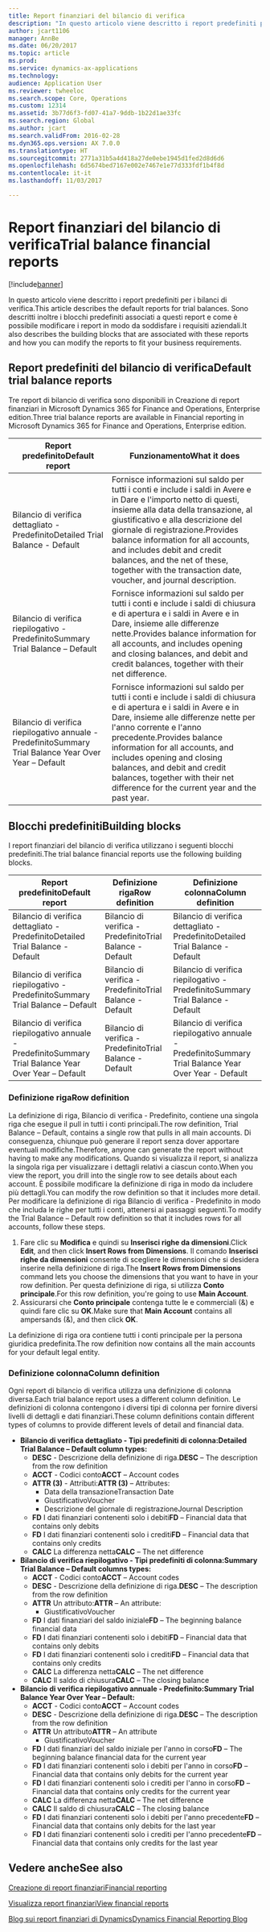 ```yaml
---
title: Report finanziari del bilancio di verifica
description: "In questo articolo viene descritto i report predefiniti per i bilanci di verifica. Sono descritti inoltre i blocchi predefiniti associati a questi report e come è possibile modificare i report in modo da soddisfare i requisiti aziendali."
author: jcart1106
manager: AnnBe
ms.date: 06/20/2017
ms.topic: article
ms.prod: 
ms.service: dynamics-ax-applications
ms.technology: 
audience: Application User
ms.reviewer: twheeloc
ms.search.scope: Core, Operations
ms.custom: 12314
ms.assetid: 3b77d6f3-fd07-41a7-9ddb-1b22d1ae33fc
ms.search.region: Global
ms.author: jcart
ms.search.validFrom: 2016-02-28
ms.dyn365.ops.version: AX 7.0.0
ms.translationtype: HT
ms.sourcegitcommit: 2771a31b5a4d418a27de0ebe1945d1fed2d8d6d6
ms.openlocfilehash: 6d5674bed7167e002e7467e1e77d333fdf1b4f8d
ms.contentlocale: it-it
ms.lasthandoff: 11/03/2017

---
```


# <a name="trial-balance-financial-reports"></a><span data-ttu-id="6169c-104">Report finanziari del bilancio di verifica</span><span class="sxs-lookup"><span data-stu-id="6169c-104">Trial balance financial reports</span></span>

[!include[banner](../includes/banner.md)]


<span data-ttu-id="6169c-105">In questo articolo viene descritto i report predefiniti per i bilanci di verifica.</span><span class="sxs-lookup"><span data-stu-id="6169c-105">This article describes the default reports for trial balances.</span></span> <span data-ttu-id="6169c-106">Sono descritti inoltre i blocchi predefiniti associati a questi report e come è possibile modificare i report in modo da soddisfare i requisiti aziendali.</span><span class="sxs-lookup"><span data-stu-id="6169c-106">It also describes the building blocks that are associated with these reports and how you can modify the reports to fit your business requirements.</span></span> 

<a name="default-trial-balance-reports"></a><span data-ttu-id="6169c-107">Report predefiniti del bilancio di verifica</span><span class="sxs-lookup"><span data-stu-id="6169c-107">Default trial balance reports</span></span>
-----------------------------

<span data-ttu-id="6169c-108">Tre report di bilancio di verifica sono disponibili in Creazione di report finanziari in Microsoft Dynamics 365 for Finance and Operations, Enterprise edition.</span><span class="sxs-lookup"><span data-stu-id="6169c-108">Three trial balance reports are available in Financial reporting in Microsoft Dynamics 365 for Finance and Operations, Enterprise edition.</span></span>

| <span data-ttu-id="6169c-109">Report predefinito</span><span class="sxs-lookup"><span data-stu-id="6169c-109">Default report</span></span>                                 | <span data-ttu-id="6169c-110">Funzionamento</span><span class="sxs-lookup"><span data-stu-id="6169c-110">What it does</span></span>                                                                                                                                                                                        |
|------------------------------------------------|-----------------------------------------------------------------------------------------------------------------------------------------------------------------------------------------------------|
| <span data-ttu-id="6169c-111">Bilancio di verifica dettagliato - Predefinito</span><span class="sxs-lookup"><span data-stu-id="6169c-111">Detailed Trial Balance - Default</span></span>               | <span data-ttu-id="6169c-112">Fornisce informazioni sul saldo per tutti i conti e include i saldi in Avere e in Dare e l'importo netto di questi, insieme alla data della transazione, al giustificativo e alla descrizione del giornale di registrazione.</span><span class="sxs-lookup"><span data-stu-id="6169c-112">Provides balance information for all accounts, and includes debit and credit balances, and the net of these, together with the transaction date, voucher, and journal description.</span></span>                  |
| <span data-ttu-id="6169c-113">Bilancio di verifica riepilogativo - Predefinito</span><span class="sxs-lookup"><span data-stu-id="6169c-113">Summary Trial Balance – Default</span></span>                | <span data-ttu-id="6169c-114">Fornisce informazioni sul saldo per tutti i conti e include i saldi di chiusura e di apertura e i saldi in Avere e in Dare, insieme alle differenze nette.</span><span class="sxs-lookup"><span data-stu-id="6169c-114">Provides balance information for all accounts, and includes opening and closing balances, and debit and credit balances, together with their net difference.</span></span>                                        |
| <span data-ttu-id="6169c-115">Bilancio di verifica riepilogativo annuale - Predefinito</span><span class="sxs-lookup"><span data-stu-id="6169c-115">Summary Trial Balance Year Over Year – Default</span></span> | <span data-ttu-id="6169c-116">Fornisce informazioni sul saldo per tutti i conti e include i saldi di chiusura e di apertura e i saldi in Avere e in Dare, insieme alle differenze nette per l'anno corrente e l'anno precedente.</span><span class="sxs-lookup"><span data-stu-id="6169c-116">Provides balance information for all accounts, and includes opening and closing balances, and debit and credit balances, together with their net difference for the current year and the past year.</span></span> |

## <a name="building-blocks"></a><span data-ttu-id="6169c-117">Blocchi predefiniti</span><span class="sxs-lookup"><span data-stu-id="6169c-117">Building blocks</span></span>
<span data-ttu-id="6169c-118">I report finanziari del bilancio di verifica utilizzano i seguenti blocchi predefiniti.</span><span class="sxs-lookup"><span data-stu-id="6169c-118">The trial balance financial reports use the following building blocks.</span></span>

| <span data-ttu-id="6169c-119">Report predefinito</span><span class="sxs-lookup"><span data-stu-id="6169c-119">Default report</span></span>                                 | <span data-ttu-id="6169c-120">Definizione riga</span><span class="sxs-lookup"><span data-stu-id="6169c-120">Row definition</span></span>          | <span data-ttu-id="6169c-121">Definizione colonna</span><span class="sxs-lookup"><span data-stu-id="6169c-121">Column definition</span></span>                              |
|------------------------------------------------|-------------------------|------------------------------------------------|
| <span data-ttu-id="6169c-122">Bilancio di verifica dettagliato - Predefinito</span><span class="sxs-lookup"><span data-stu-id="6169c-122">Detailed Trial Balance - Default</span></span>               | <span data-ttu-id="6169c-123">Bilancio di verifica - Predefinito</span><span class="sxs-lookup"><span data-stu-id="6169c-123">Trial Balance - Default</span></span> | <span data-ttu-id="6169c-124">Bilancio di verifica dettagliato - Predefinito</span><span class="sxs-lookup"><span data-stu-id="6169c-124">Detailed Trial Balance - Default</span></span>               |
| <span data-ttu-id="6169c-125">Bilancio di verifica riepilogativo - Predefinito</span><span class="sxs-lookup"><span data-stu-id="6169c-125">Summary Trial Balance – Default</span></span>                | <span data-ttu-id="6169c-126">Bilancio di verifica - Predefinito</span><span class="sxs-lookup"><span data-stu-id="6169c-126">Trial Balance - Default</span></span> | <span data-ttu-id="6169c-127">Bilancio di verifica riepilogativo - Predefinito</span><span class="sxs-lookup"><span data-stu-id="6169c-127">Summary Trial Balance - Default</span></span>                |
| <span data-ttu-id="6169c-128">Bilancio di verifica riepilogativo annuale - Predefinito</span><span class="sxs-lookup"><span data-stu-id="6169c-128">Summary Trial Balance Year Over Year – Default</span></span> | <span data-ttu-id="6169c-129">Bilancio di verifica - Predefinito</span><span class="sxs-lookup"><span data-stu-id="6169c-129">Trial Balance - Default</span></span> | <span data-ttu-id="6169c-130">Bilancio di verifica riepilogativo annuale - Predefinito</span><span class="sxs-lookup"><span data-stu-id="6169c-130">Summary Trial Balance Year Over Year - Default</span></span> |

### <a name="row-definition"></a><span data-ttu-id="6169c-131">Definizione riga</span><span class="sxs-lookup"><span data-stu-id="6169c-131">Row definition</span></span>

<span data-ttu-id="6169c-132">La definizione di riga, Bilancio di verifica - Predefinito, contiene una singola riga che esegue il pull in tutti i conti principali.</span><span class="sxs-lookup"><span data-stu-id="6169c-132">The row definition, Trial Balance – Default, contains a single row that pulls in all main accounts.</span></span> <span data-ttu-id="6169c-133">Di conseguenza, chiunque può generare il report senza dover apportare eventuali modifiche.</span><span class="sxs-lookup"><span data-stu-id="6169c-133">Therefore, anyone can generate the report without having to make any modifications.</span></span> <span data-ttu-id="6169c-134">Quando si visualizza il report, si analizza la singola riga per visualizzare i dettagli relativi a ciascun conto.</span><span class="sxs-lookup"><span data-stu-id="6169c-134">When you view the report, you drill into the single row to see details about each account.</span></span> <span data-ttu-id="6169c-135">È possibile modificare la definizione di riga in modo da includere più dettagli.</span><span class="sxs-lookup"><span data-stu-id="6169c-135">You can modify the row definition so that it includes more detail.</span></span> <span data-ttu-id="6169c-136">Per modificare la definizione di riga Bilancio di verifica - Predefinito in modo che includa le righe per tutti i conti, attenersi ai passaggi seguenti.</span><span class="sxs-lookup"><span data-stu-id="6169c-136">To modify the Trial Balance – Default row definition so that it includes rows for all accounts, follow these steps.</span></span>

1.  <span data-ttu-id="6169c-137">Fare clic su **Modifica** e quindi su **Inserisci righe da dimensioni**.</span><span class="sxs-lookup"><span data-stu-id="6169c-137">Click **Edit**, and then click **Insert Rows from Dimensions**.</span></span> <span data-ttu-id="6169c-138">Il comando **Inserisci righe da dimensioni** consente di scegliere le dimensioni che si desidera inserire nella definizione di riga.</span><span class="sxs-lookup"><span data-stu-id="6169c-138">The **Insert Rows from Dimensions** command lets you choose the dimensions that you want to have in your row definition.</span></span> <span data-ttu-id="6169c-139">Per questa definizione di riga, si utilizza **Conto principale**.</span><span class="sxs-lookup"><span data-stu-id="6169c-139">For this row definition, you're going to use **Main Account**.</span></span>
2.  <span data-ttu-id="6169c-140">Assicurarsi che **Conto principale** contenga tutte le e commerciali (&) e quindi fare clic su **OK**.</span><span class="sxs-lookup"><span data-stu-id="6169c-140">Make sure that **Main Account** contains all ampersands (&), and then click **OK**.</span></span>

<span data-ttu-id="6169c-141">La definizione di riga ora contiene tutti i conti principale per la persona giuridica predefinita.</span><span class="sxs-lookup"><span data-stu-id="6169c-141">The row definition now contains all the main accounts for your default legal entity.</span></span>

### <a name="column-definition"></a><span data-ttu-id="6169c-142">Definizione colonna</span><span class="sxs-lookup"><span data-stu-id="6169c-142">Column definition</span></span>

<span data-ttu-id="6169c-143">Ogni report di bilancio di verifica utilizza una definizione di colonna diversa.</span><span class="sxs-lookup"><span data-stu-id="6169c-143">Each trial balance report uses a different column definition.</span></span> <span data-ttu-id="6169c-144">Le definizioni di colonna contengono i diversi tipi di colonna per fornire diversi livelli di dettagli e dati finanziari.</span><span class="sxs-lookup"><span data-stu-id="6169c-144">These column definitions contain different types of columns to provide different levels of detail and financial data.</span></span>

-   <span data-ttu-id="6169c-145">**Bilancio di verifica dettagliato - Tipi predefiniti di colonna:**</span><span class="sxs-lookup"><span data-stu-id="6169c-145">**Detailed Trial Balance – Default column types:**</span></span>
    -   <span data-ttu-id="6169c-146">**DESC** - Descrizione della definizione di riga.</span><span class="sxs-lookup"><span data-stu-id="6169c-146">**DESC** – The description from the row definition</span></span>
    -   <span data-ttu-id="6169c-147">**ACCT** - Codici conto</span><span class="sxs-lookup"><span data-stu-id="6169c-147">**ACCT** – Account codes</span></span>
    -   <span data-ttu-id="6169c-148">**ATTR (3)** - Attributi:</span><span class="sxs-lookup"><span data-stu-id="6169c-148">**ATTR (3)** – Attributes:</span></span>
        -   <span data-ttu-id="6169c-149">Data della transazione</span><span class="sxs-lookup"><span data-stu-id="6169c-149">Transaction Date</span></span>
        -   <span data-ttu-id="6169c-150">Giustificativo</span><span class="sxs-lookup"><span data-stu-id="6169c-150">Voucher</span></span>
        -   <span data-ttu-id="6169c-151">Descrizione del giornale di registrazione</span><span class="sxs-lookup"><span data-stu-id="6169c-151">Journal Description</span></span>
    -   <span data-ttu-id="6169c-152">**FD** I dati finanziari contenenti solo i debiti</span><span class="sxs-lookup"><span data-stu-id="6169c-152">**FD** – Financial data that contains only debits</span></span>
    -   <span data-ttu-id="6169c-153">**FD** I dati finanziari contenenti solo i crediti</span><span class="sxs-lookup"><span data-stu-id="6169c-153">**FD** – Financial data that contains only credits</span></span>
    -   <span data-ttu-id="6169c-154">**CALC** La differenza netta</span><span class="sxs-lookup"><span data-stu-id="6169c-154">**CALC** – The net difference</span></span>
-   <span data-ttu-id="6169c-155">**Bilancio di verifica riepilogativo - Tipi predefiniti di colonna:**</span><span class="sxs-lookup"><span data-stu-id="6169c-155">**Summary Trial Balance – Default columns types:**</span></span>
    -   <span data-ttu-id="6169c-156">**ACCT** - Codici conto</span><span class="sxs-lookup"><span data-stu-id="6169c-156">**ACCT** – Account codes</span></span>
    -   <span data-ttu-id="6169c-157">**DESC** - Descrizione della definizione di riga.</span><span class="sxs-lookup"><span data-stu-id="6169c-157">**DESC** – The description from the row definition</span></span>
    -   <span data-ttu-id="6169c-158">**ATTR** Un attributo:</span><span class="sxs-lookup"><span data-stu-id="6169c-158">**ATTR** – An attribute:</span></span>
        -   <span data-ttu-id="6169c-159">Giustificativo</span><span class="sxs-lookup"><span data-stu-id="6169c-159">Voucher</span></span>
    -   <span data-ttu-id="6169c-160">**FD** I dati finanziari del saldo iniziale</span><span class="sxs-lookup"><span data-stu-id="6169c-160">**FD** – The beginning balance financial data</span></span>
    -   <span data-ttu-id="6169c-161">**FD** I dati finanziari contenenti solo i debiti</span><span class="sxs-lookup"><span data-stu-id="6169c-161">**FD** – Financial data that contains only debits</span></span>
    -   <span data-ttu-id="6169c-162">**FD** I dati finanziari contenenti solo i crediti</span><span class="sxs-lookup"><span data-stu-id="6169c-162">**FD** – Financial data that contains only credits</span></span>
    -   <span data-ttu-id="6169c-163">**CALC** La differenza netta</span><span class="sxs-lookup"><span data-stu-id="6169c-163">**CALC** – The net difference</span></span>
    -   <span data-ttu-id="6169c-164">**CALC** Il saldo di chiusura</span><span class="sxs-lookup"><span data-stu-id="6169c-164">**CALC** – The closing balance</span></span>
-   <span data-ttu-id="6169c-165">**Bilancio di verifica riepilogativo annuale - Predefinito:**</span><span class="sxs-lookup"><span data-stu-id="6169c-165">**Summary Trial Balance Year Over Year – Default:**</span></span>
    -   <span data-ttu-id="6169c-166">**ACCT** - Codici conto</span><span class="sxs-lookup"><span data-stu-id="6169c-166">**ACCT** – Account codes</span></span>
    -   <span data-ttu-id="6169c-167">**DESC** - Descrizione della definizione di riga.</span><span class="sxs-lookup"><span data-stu-id="6169c-167">**DESC** – The description from the row definition</span></span>
    -   <span data-ttu-id="6169c-168">**ATTR** Un attributo</span><span class="sxs-lookup"><span data-stu-id="6169c-168">**ATTR** – An attribute</span></span>
        -   <span data-ttu-id="6169c-169">Giustificativo</span><span class="sxs-lookup"><span data-stu-id="6169c-169">Voucher</span></span>
    -   <span data-ttu-id="6169c-170">**FD** I dati finanziari del saldo iniziale per l'anno in corso</span><span class="sxs-lookup"><span data-stu-id="6169c-170">**FD** – The beginning balance financial data for the current year</span></span>
    -   <span data-ttu-id="6169c-171">**FD** I dati finanziari contenenti solo i debiti per l'anno in corso</span><span class="sxs-lookup"><span data-stu-id="6169c-171">**FD** – Financial data that contains only debits for the current year</span></span>
    -   <span data-ttu-id="6169c-172">**FD** I dati finanziari contenenti solo i crediti per l'anno in corso</span><span class="sxs-lookup"><span data-stu-id="6169c-172">**FD** – Financial data that contains only credits for the current year</span></span>
    -   <span data-ttu-id="6169c-173">**CALC** La differenza netta</span><span class="sxs-lookup"><span data-stu-id="6169c-173">**CALC** – The net difference</span></span>
    -   <span data-ttu-id="6169c-174">**CALC** Il saldo di chiusura</span><span class="sxs-lookup"><span data-stu-id="6169c-174">**CALC** – The closing balance</span></span>
    -   <span data-ttu-id="6169c-175">**FD** I dati finanziari contenenti solo i debiti per l'anno precedente</span><span class="sxs-lookup"><span data-stu-id="6169c-175">**FD** – Financial data that contains only debits for the last year</span></span>
    -   <span data-ttu-id="6169c-176">**FD** I dati finanziari contenenti solo i crediti per l'anno precedente</span><span class="sxs-lookup"><span data-stu-id="6169c-176">**FD** – Financial data that contains only credits for the last year</span></span>

 

<a name="see-also"></a><span data-ttu-id="6169c-177">Vedere anche</span><span class="sxs-lookup"><span data-stu-id="6169c-177">See also</span></span>
--------

[<span data-ttu-id="6169c-178">Creazione di report finanziari</span><span class="sxs-lookup"><span data-stu-id="6169c-178">Financial reporting</span></span>](financial-reporting-getting-started.md)

[<span data-ttu-id="6169c-179">Visualizza report finanziari</span><span class="sxs-lookup"><span data-stu-id="6169c-179">View financial reports</span></span>](view-financial-reports.md)

[<span data-ttu-id="6169c-180">Blog sui report finanziari di Dynamics</span><span class="sxs-lookup"><span data-stu-id="6169c-180">Dynamics Financial Reporting Blog</span></span>](http://blogs.msdn.com/b/dynamics_financial_reporting/)




